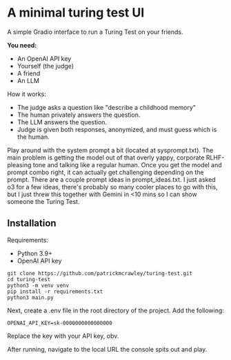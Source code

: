# A minimal turing test UI

A simple Gradio interface to run a Turing Test on your friends.

**You need:**
- An OpenAI API key
- Yourself (the judge)
- A friend
- An LLM

How it works:
- The judge asks a question like "describe a childhood memory"
- The human privately answers the question.
- The LLM answers the question.
- Judge is given both responses, anonymized, and must guess which is the human.

Play around with the system prompt a bit (located at sysprompt.txt). The main problem is getting the model out of that overly yappy, corporate RLHF-pleasing tone and talking like a regular human. Once you get the model and prompt combo right, it can actually get challenging depending on the prompt. There are a couple prompt ideas in prompt_ideas.txt. I just asked o3 for a few ideas, there's probably so many cooler places to go with this, but I just threw this together with Gemini in <10 mins so I can show someone the Turing Test.

## Installation

Requirements:
- Python 3.9+
- OpenAI API key

```
git clone https://github.com/patrickmcrawley/turing-test.git
cd turing-test
python3 -m venv venv
pip install -r requirements.txt
python3 main.py
```

Next, create a .env file in the root directory of the project.
Add the following:

`OPENAI_API_KEY=sk-0000000000000000`

Replace the key with your API key, obv. 

After running, navigate to the local URL the console spits out and play.
